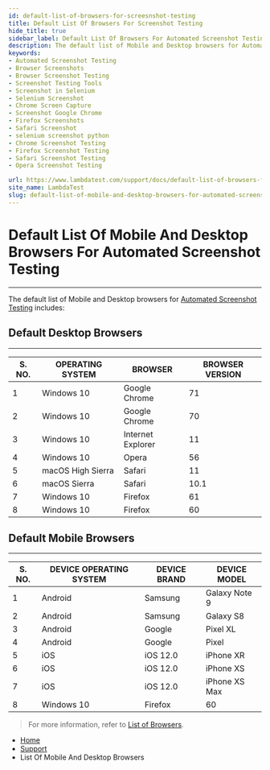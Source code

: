 ```yaml
---
id: default-list-of-browsers-for-screesnshot-testing
title: Default List Of Browsers For Screenshot Testing
hide_title: true
sidebar_label: Default List Of Browsers For Automated Screenshot Testing
description: The default list of Mobile and Desktop browsers for Automated Screenshot Testing on LambdaTest platform.
keywords: 
- Automated Screenshot Testing
- Browser Screenshots
- Browser Screenshot Testing
- Screenshot Testing Tools
- Screenshot in Selenium
- Selenium Screenshot
- Chrome Screen Capture
- Screenshot Google Chrome
- Firefox Screenshots
- Safari Screenshot
- selenium screenshot python
- Chrome Screenshot Testing
- Firefox Screenshot Testing
- Safari Screenshot Testing
- Opera Screenshot Testing

url: https://www.lambdatest.com/support/docs/default-list-of-browsers-for-screesnshot-testing/
site_name: LambdaTest
slug: default-list-of-mobile-and-desktop-browsers-for-automated-screenshot-testing/
---
```


<script type="application/ld+json"
      dangerouslySetInnerHTML={{ __html: JSON.stringify({
       "@context": "https://schema.org",
        "@type": "BreadcrumbList",
        "itemListElement": [{
          "@type": "ListItem",
          "position": 1,
          "name": "Home",
          "item": "https://www.lambdatest.com"
        },{
          "@type": "ListItem",
          "position": 2,
          "name": "Support",
          "item": "https://www.lambdatest.com/support/docs/"
        },{
          "@type": "ListItem",
          "position": 3,
          "name": "Default List Of Mobile And Desktop Browsers For Automated Screenshot Testing",
          "item": "https://www.lambdatest.com/support/docs/default-list-of-mobile-and-desktop-browsers-for-automated-screenshot-testing/"
        }]
      })
    }}
></script>

# Default List Of Mobile And Desktop Browsers For Automated Screenshot Testing
* * *

The default list of Mobile and Desktop browsers for [Automated Screenshot Testing](/docs/automated-screenshot-testing/) includes:

## Default Desktop Browsers

* * *
| S. NO. | OPERATING SYSTEM  | BROWSER           | BROWSER VERSION |
|--------|-------------------|-------------------|-----------------|
| 1      | Windows 10        | Google Chrome     | 71              |
| 2      | Windows 10        | Google Chrome     | 70              |
| 3      | Windows 10        | Internet Explorer | 11              |
| 4      | Windows 10        | Opera             | 56              |
| 5      | macOS High Sierra | Safari            | 11              |
| 6      | macOS Sierra      | Safari            | 10.1            |
| 7      | Windows 10        | Firefox           | 61              |
| 8      | Windows 10        | Firefox           | 60              |

  

## Default Mobile Browsers

* * *
| S. NO. | DEVICE OPERATING SYSTEM | DEVICE BRAND | DEVICE MODEL  |
|--------|-------------------------|--------------|---------------|
| 1      | Android                 | Samsung      | Galaxy Note 9 |
| 2      | Android                 | Samsung      | Galaxy S8     |
| 3      | Android                 | Google       | Pixel XL      |
| 4      | Android                 | Google       | Pixel         |
| 5      | iOS                     | iOS 12.0     | iPhone XR     |
| 6      | iOS                     | iOS 12.0     | iPhone XS     |
| 7      | iOS                     | iOS 12.0     | iPhone XS Max |
| 8      | Windows 10              | Firefox      | 60            |

>For more information, refer to [List of Browsers](https://www.lambdatest.com/list-of-browsers).

<nav aria-label="breadcrumbs">
  <ul className="breadcrumbs">
    <li className="breadcrumbs__item">
      <a className="breadcrumbs__link" target="_self" href="https://www.lambdatest.com">
        Home
      </a>
    </li>
    <li className="breadcrumbs__item">
      <a className="breadcrumbs__link" target="_self" href="https://www.lambdatest.com/support/docs/">
        Support
      </a>
    </li>
    <li className="breadcrumbs__item breadcrumbs__item--active">
      <span className="breadcrumbs__link">
       List Of Mobile And Desktop Browsers
      </span>
    </li>
  </ul>
</nav>

